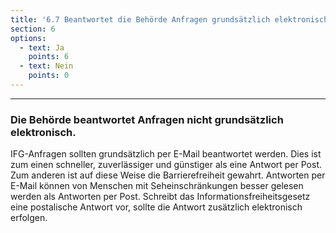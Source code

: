 ```yaml
---
title: '6.7 Beantwortet die Behörde Anfragen grundsätzlich elektronisch?'
section: 6
options:
  - text: Ja
    points: 6
  - text: Nein
    points: 0
---
```


---

### Die Behörde beantwortet Anfragen nicht grundsätzlich elektronisch.

IFG-Anfragen sollten grundsätzlich per E-Mail beantwortet werden. Dies ist zum einen schneller, zuverlässiger und günstiger als eine Antwort per Post. Zum anderen ist auf diese Weise die Barrierefreiheit gewahrt. Antworten per E-Mail können von Menschen mit Seheinschränkungen besser gelesen werden als Antworten per Post. Schreibt das Informationsfreiheitsgesetz eine postalische Antwort vor, sollte die Antwort zusätzlich elektronisch erfolgen.
